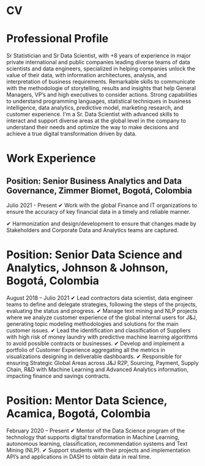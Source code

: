 # CV
# Professional Profile

Sr Statistician and Sr Data Scientist, with +8 years of experience in major private international and public companies leading diverse teams of data scientists and data engineers, specialized in helping companies unlock the value of their data, with information architectures, analysis, and interpretation of business requirements. Remarkable skills to
communicate with the methodologie of storytelling, results and insights that help General Managers, VP’s and high executives to consider actions. Strong capabilities to understand programming languages, statistical techniques in business intelligence, data analytics, predictive model, marketing research, and customer experience. I'm a Sr. Data
Scientist with advanced skills to interact and support diverse areas at the global level in the company to understand their needs and optimize the way to make decisions and achieve a true digital transformation driven by data.

# Work Experience

## Position: Senior Business Analytics and Data Governance, Zimmer Biomet, Bogotá, Colombia
Julio 2021 - Present
✔ Work with the global Finance and IT organizations to ensure the accuracy of key financial data in a timely
and reliable manner.

✔ Harmonization and design/development to ensure that changes made by Stakeholders and Corporate Data
and Analytics teams are captured.

# Position: Senior Data Science and Analytics, Johnson & Johnson, Bogotá, Colombia
August 2018 – Julio 2021
✔ Lead contractors data scientist, data engineer teams to define and delegate strategies, following the steps
of the projects, evaluating the status and progress.
✔ Manage text mining and NLP projects where we analyze customer experience of the global internal users
for J&J, generating topic modeling methodologies and solutions for the main customer issues.
✔ Lead the identification and classification of Suppliers with high risk of money laundry with predictive
machine learning algorithms to avoid possible contracts or businesses.
✔ Develop and implement a portfolio of Customer Experience aggregating all the metrics in visualizations
designing in deliverable dashboards.
✔ Responsible for ensuring Strategic Global Areas across J&J R2P, Sourcing, Payment, Supply Chain, R&D
with Machine Learning and Advanced Analytics information, impacting finance and savings contracts.

# Position: Mentor Data Science, Acamica, Bogotá, Colombia
February 2020 – Present
✔ Mentor of the Data Science program of the technology that supports digital transformation in Machine
Learning, autonomous learning, classification, recommendation systems and Text Mining (NLP).
✔ Support students with their projects and implementation API’s and applications in DASH to obtain data in
real time.
